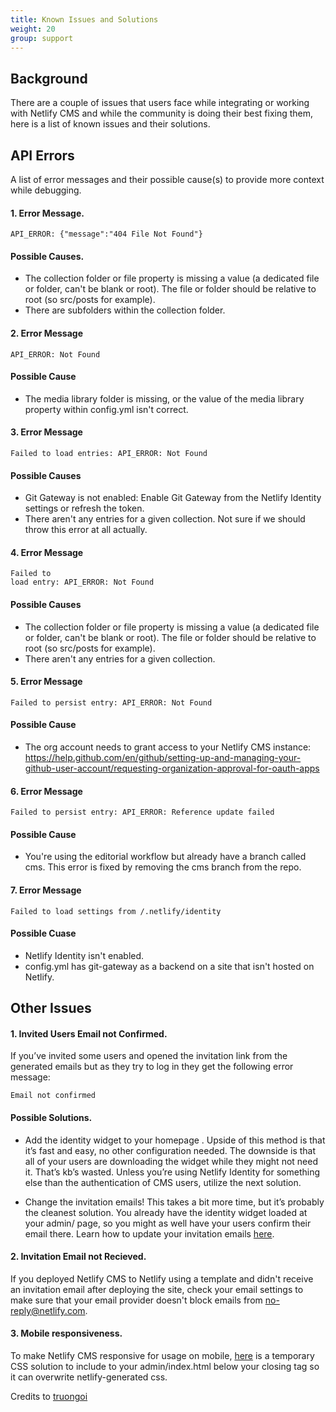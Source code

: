```yaml
---
title: Known Issues and Solutions
weight: 20
group: support
---
```


## Background

There are a couple of issues that users face while integrating or working with Netlify CMS and while the community is doing their best fixing them, here is a list of known issues and their solutions.

## API Errors

A list of error messages and their possible cause(s) to provide more context while debugging.

#### 1. Error Message.

```
API_ERROR: {"message":"404 File Not Found"}
```

#### Possible Causes.

- The collection folder or file property is missing a value (a dedicated file or folder, can't be blank or root). The file or folder should be relative to root (so src/posts for example).
- There are subfolders within the collection folder.

#### 2. Error Message

```
API_ERROR: Not Found
```

#### Possible Cause

- The media library folder is missing, or the value of the media library property within config.yml isn't correct.

#### 3. Error Message

```
Failed to load entries: API_ERROR: Not Found
```

#### Possible Causes

- Git Gateway is not enabled: Enable Git Gateway from the Netlify Identity settings or refresh the token.
- There aren't any entries for a given collection. Not sure if we should throw this error at all actually.

#### 4. Error Message

```
Failed to
load entry: API_ERROR: Not Found
```

#### Possible Causes

- The collection folder or file property is missing a value (a dedicated file or folder, can't be blank or root). The file or folder should be relative to root (so src/posts for example).
- There aren't any entries for a given collection.

#### 5. Error Message

```
Failed to persist entry: API_ERROR: Not Found
```

#### Possible Cause

- The org account needs to grant access to your Netlify CMS instance: https://help.github.com/en/github/setting-up-and-managing-your-github-user-account/requesting-organization-approval-for-oauth-apps

#### 6. Error Message

```
Failed to persist entry: API_ERROR: Reference update failed
```

#### Possible Cause

- You're using the editorial workflow but already have a branch called cms. This error is fixed by removing the cms branch from the repo.

#### 7. Error Message

```
Failed to load settings from /.netlify/identity
```

#### Possible Cuase

- Netlify Identity isn't enabled.
- config.yml has git-gateway as a backend on a site that isn't hosted on Netlify.

## Other Issues

#### 1. Invited Users Email not Confirmed.

If you’ve invited some users and opened the invitation link from the generated emails but as they try to log in they get the following error message:

```
Email not confirmed
```

#### Possible Solutions.

- Add the identity widget to your homepage <head>. Upside of this method is that it’s fast and easy, no other configuration needed. The downside is that all of your users are downloading the widget while they might not need it. That’s kb’s wasted. Unless you’re using Netlify Identity for something else than the authentication of CMS users, utilize the next solution.

- Change the invitation emails! This takes a bit more time, but it’s probably the cleanest solution. You already have the identity widget loaded at your admin/ page, so you might as well have your users confirm their email there. Learn how to update your invitation emails [here](https://docs.netlify.com/visitor-access/identity/identity-generated-emails/#email-templates).

#### 2. Invitation Email not Recieved.

If you deployed Netlify CMS to Netlify using a template and didn't receive an invitation email after deploying the site, check your email settings to make sure that your email provider doesn't block emails from no-reply@netlify.com.

#### 3. Mobile responsiveness.

To make Netlify CMS responsive for usage on mobile, [here](https://gist.github.com/lilpolymath/51082130d316df3a938648569077c9330) is a temporary CSS solution to include to your admin/index.html below your closing </body> tag so it can overwrite netlify-generated css.

Credits to [truongoi](https://github.com/truongoi)
